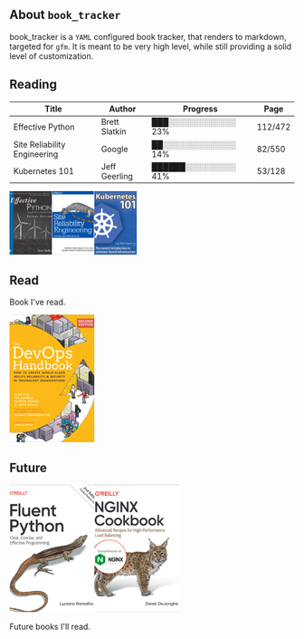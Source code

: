 ## About `book_tracker`
book_tracker is a `YAML` configured book tracker, that renders to markdown, targeted for `gfm`. It is meant to be very high level, while still providing a solid level of customization.

## Reading

| Title |Author |Progress |Page |
|--|--|--|--|
|Effective Python |Brett Slatkin |███░░░░░░░░░░░░ 23% |112/472 |
|Site Reliability Engineering |Google |██░░░░░░░░░░░░░ 14% |82/550 |
|Kubernetes 101 |Jeff Geerling |██████░░░░░░░░░ 41% |53/128 |
<p align='left'><img src='cover_art/cover_art_post/effective_python.png' alt='Effective Python_cover' width='75' height='112'><img src='cover_art/cover_art_post/site_reliability_engineering.png' alt='Site Reliability Engineering_cover' width='75' height='112'><img src='cover_art/cover_art_post/kubernetes_101.png' alt='Kubernetes 101_cover' width='75' height='112'></p>


## Read
Book I've read.

<p align='left'><img src='cover_art/cover_art_post/devops_handbook.png' alt='DevOps HandBook_cover' width='150' height='225'></p>


## Future


<p align='left'><img src='cover_art/cover_art_post/fluent_python.png' alt='Fluent Python_cover' width='150' height='225'><img src='cover_art/cover_art_post/nginx_cookbook.png' alt='Nginx Cookbook_cover' width='150' height='225'></p>

Future books I'll read.
